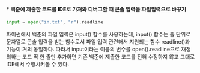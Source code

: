 #### * 백준에 제출한 코드를 IDE로 가져와 디버그할 때 콘솔 입력을 파일입력으로 바꾸기


```python
input = open("in.txt", "r").readline
```

파이썬에서 백준의 파일 입력은 input() 함수를 사용하는데, input() 함수는 줄 단위로 문자열로 콘솔 입력을 받는 함수로서 파일 입력 관련해서 지원되는 함수 readline()과 기능이 거의 동일하다. 따라서 input이라는 이름의 변수를 open().readline으로 재정의하는 코드 딱 한 줄만 추가하면 기존 백준에 제출한 코드를 전혀 수정하지 않고 그대로 IDE에서 수행시켜볼 수 있다.